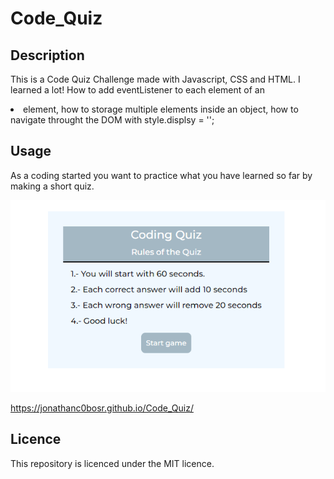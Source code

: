 # Code_Quiz

## Description 

This is a Code Quiz Challenge made with Javascript, CSS and HTML. I learned a lot! How to add eventListener to each element of an <li> element, how to storage multiple elements inside an object, how to navigate throught the DOM with style.displsy = ''; 

## Usage

As a coding started you want to practice what you have learned so far by making a short quiz. 

![alt-text](/assets/Images/Code_Quiz.png)

https://jonathanc0bosr.github.io/Code_Quiz/

## Licence

This repository is licenced under the MIT licence. 